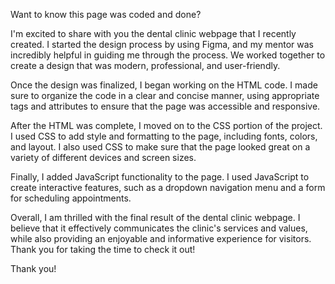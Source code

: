 Want to know this page was coded and done?

I'm excited to share with you the dental clinic webpage that I recently created. I started the design process by using Figma, and my mentor was incredibly helpful in guiding me through the process. We worked together to create a design that was modern, professional, and user-friendly.

Once the design was finalized, I began working on the HTML code. I made sure to organize the code in a clear and concise manner, using appropriate tags and attributes to ensure that the page was accessible and responsive.

After the HTML was complete, I moved on to the CSS portion of the project. I used CSS to add style and formatting to the page, including fonts, colors, and layout. I also used CSS to make sure that the page looked great on a variety of different devices and screen sizes.

Finally, I added JavaScript functionality to the page. I used JavaScript to create interactive features, such as a dropdown navigation menu and a form for scheduling appointments.

Overall, I am thrilled with the final result of the dental clinic webpage. I believe that it effectively communicates the clinic's services and values, while also providing an enjoyable and informative experience for visitors. Thank you for taking the time to check it out!

Thank you!